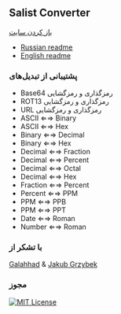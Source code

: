## Salist Converter
[باز کردن سایت](https://sl-hapy.github.io/Salist-Converter/)

- [Russian readme](https://github.com/sl-HapY/Salist-Converter/blob/main/RUreadme.md)
- [English readme](https://github.com/sl-HapY/Salist-Converter/blob/main/README.md)
### پشتیبانی از تبدیل‌های

- Base64 رمزگذاری و رمزگشایی
- ROT13 رمزگذاری و رمزگشایی
- URL رمزگذاری و رمزگشایی
- ASCII ⇐⇒ Binary
- ASCII ⇐⇒ Hex
- Binary ⇐⇒ Decimal
- Binary ⇐⇒ Hex
- Decimal ⇐⇒ Fraction
- Decimal ⇐⇒ Percent
- Decimal ⇐⇒ Octal
- Decimal ⇐⇒ Hex
- Fraction ⇐⇒ Percent
- Percent ⇐⇒ PPM
- PPM ⇐⇒ PPB
- PPM ⇐⇒ PPT
- Date ⇐⇒ Roman
- Number ⇐⇒ Roman

### با تشکر از

[Galahhad](https://github.com/Galahhad) & [Jakub Grzybek](https://github.com/00Kubi)

### مجوز

[![MIT License](https://img.shields.io/badge/License-MIT-green.svg)](https://choosealicense.com/licenses/mit/)
